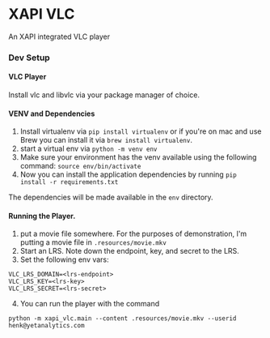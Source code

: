 # XAPI VLC

An XAPI integrated VLC player

### Dev Setup

#### VLC Player

Install vlc and libvlc via your package manager of choice.

#### VENV and Dependencies

1) Install virtualenv via `pip install virtualenv` or if you're on mac and use Brew you can install it via `brew install virtualenv`.
2) start a virtual env via `python -m venv env`
3) Make sure your environment has the venv available using the following command: `source env/bin/activate`
4) Now you can install the application dependencies by running `pip install -r requirements.txt`

The dependencies will be made available in the `env` directory.

#### Running the Player.

1) put a movie file somewhere. For the purposes of demonstration, I'm putting a movie file in `.resources/movie.mkv`
2) Start an LRS. Note down the endpoint, key, and secret to the LRS.
3) Set the following env vars:

```
VLC_LRS_DOMAIN=<lrs-endpoint>
VLC_LRS_KEY=<lrs-key>
VLC_LRS_SECRET=<lrs-secret>
```

4) You can run the player with the command
```
python -m xapi_vlc.main --content .resources/movie.mkv --userid henk@yetanalytics.com
```

